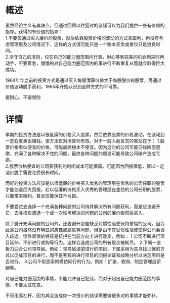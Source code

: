 # 概述
虽然经验主义有其缺点，但通过回顾以往犯过的错误可以为我们提供一些有价值的指导。获得的有价值的指导：    
1.不要仅通过买入廉价的股票，然后依靠股票价格的波动的方式来盈利，再没有考虑管理层及公司情况下，这样的方式很可能只是一个赔本买卖或者仅只是浪费时间。     
2.坚守自己的准则，仅在自己的能力圈范围内行事，耐心等到完美的机会到来时再动手，不要着急，慢慢的对自己能力圈范围内的事进行不断重复从而就会取得巨大成功。   

1964年年之前的投资方式是通过买入每股清算价值大于每股股价的股票，再通过价值波动脱手获利，1965年开始认识到这种方式的不可靠。

要耐心、不要冒险
# 详情
早期的投资方法是以很低廉的价格买入股票，然后依靠股票的价格波动，在波动到一定程度卖出赚钱。该方法仅对清算师有效。对于一般人而言其的害处在于：
1.股票价格看似便宜的价格，可能最终根本不便宜。因为这时的公司可能已经四面楚歌，充满了各种解决不完的问题，最终各种问题的爆发可能导致公司破产造成亏损。     
2.股票价格便宜的公司要获利的时间成本可能很高。可能因为回报很低，要以一定溢价脱手需要花费很长时间。    

而好的投资方法应该是以很低廉的价格买入优秀的管理层在优秀的公司任职的股票才能创造巨大回报，若以低廉的价格买入优秀的管理层在差劲的公司任职的股票，只能带来微利，甚至仅能保住不亏损。

不要尝试去选择一个充满各种问题的公司待其解决所有问题获利，而是应该避开它，去寻找仅遭遇一个或一次性可解决的问题的公司的廉价股然后买入。

除了避开充满问题的公司外，还要避开那些缺乏对惯性驱使保持警惕的公司。因为此类公司虽然没有明显的愚蠢或腐败等问题，但是由于其受惯性驱使使得公司会误入歧途。惯性驱使的特征是抗拒在当前方向上进行改变，例如：
1.公司不断进行项目延伸、不断进行收购等行为。这样会造成公司的所有现金被耗尽。
2.下属一直极力迎合公司领导层。例如：领导层渴望进行的项目，下属采用为其寻找证据的方式以促成项目的进行，而不是客观的进行项目的回报论证和战略分析以决定项目是否进行。
3.公司不假思索的模仿同行的行为。例如：扩张、收购、制定管理层薪酬等。

对自己能力圈范围的事情，不能允许自己犯错，而对于超出自己能力圈范围的事情，不要太过在意。

不采用高杠杆，因为其会造成你一次很小的错误需要做很多对的事情才能弥补。
